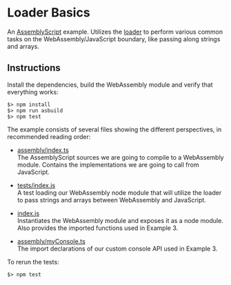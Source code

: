 Loader Basics
=============

An [AssemblyScript](http://assemblyscript.org) example. Utilizes the [loader](https://docs.assemblyscript.org/basics/loader) to perform various common tasks on the WebAssembly/JavaScript boundary, like passing along strings and arrays.

Instructions
------------

Install the dependencies, build the WebAssembly module and verify that everything works:

```
$> npm install
$> npm run asbuild
$> npm test
```

The example consists of several files showing the different perspectives, in recommended reading order:

* [assembly/index.ts](./assembly/index.ts)<br />
  The AssemblyScript sources we are going to compile to a WebAssembly module.
  Contains the implementations we are going to call from JavaScript.

* [tests/index.js](./tests/index.js)<br />
  A test loading our WebAssembly node module that will utilize the loader to
  pass strings and arrays between WebAssembly and JavaScript.

* [index.js](./index.js)<br />
  Instantiates the WebAssembly module and exposes it as a node module. Also
  provides the imported functions used in Example 3.

* [assembly/myConsole.ts](./assembly/myConsole.ts)<br />
  The import declarations of our custom console API used in Example 3.

To rerun the tests:

```
$> npm test
```
